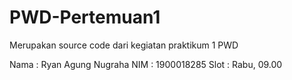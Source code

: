 # PWD-Pertemuan1
Merupakan source code dari kegiatan praktikum 1 PWD

Nama  : Ryan Agung Nugraha
NIM   : 1900018285
Slot  : Rabu, 09.00
